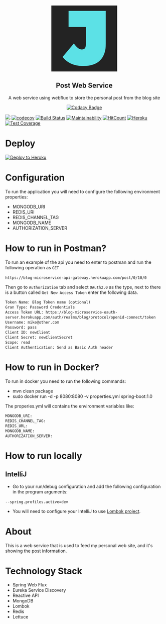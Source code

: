 <p align="center">
    <img src="https://github.com/JJaraM/blog-microservice-post/blob/master/src/main/resources/logo-210x.png" height="210">
</p>

<p align="center">
    <h2 align="center">Post Web Service</h2>
    <p align="center">A web service using webflux to store the personal post from the blog site</p>
</p>

<p align="center">
    <a href="https://github.com/anuraghazra/github-readme-stats/actions">
      <img alt="Codacy Badge" src="https://app.codacy.com/manual/JJaraM/blog-microservice-post?utm_source=github.com&utm_medium=referral&utm_content=JJaraM/blog-microservice-post&utm_campaign=Badge_Grade_Dashboard" />
    </a>
</p>


[![](https://api.codacy.com/project/badge/Grade/eab4ac3cb26843d0b860de6c8d344ffa)]()
[![codecov](https://codecov.io/gh/JJaraM/blog-microservice-post/branch/master/graph/badge.svg)](https://codecov.io/gh/JJaraM/blog-microservice-post)
[![Build Status](https://travis-ci.org/JJaraM/blog-microservice-post.svg?branch=master)](https://travis-ci.org/JJaraM/blog-microservice-post)
[![Maintainability](https://api.codeclimate.com/v1/badges/616202951ec1ab5a65bb/maintainability)](https://codeclimate.com/github/JJaraM/blog-microservice-post/maintainability)
[![HitCount](http://hits.dwyl.com/JJaraM/blog-microservice-post.svg)](http://hits.dwyl.com/JJaraM/blog-microservice-post)
[![Heroku](https://heroku-badge.herokuapp.com/?app=blog-microservice-post&style=flat)](https://blog-microservice-post.herokuapp.com/)
[![Test Coverage](https://api.codeclimate.com/v1/badges/616202951ec1ab5a65bb/test_coverage)](https://codeclimate.com/github/JJaraM/blog-microservice-post/test_coverage)


# Deploy 
[![Deploy to Heroku](https://www.herokucdn.com/deploy/button.png)](https://heroku.com/deploy)

# Configuration
To run the application you will need to configure the following environment properties:

* MONGODB_URI
* REDIS_URI
* REDIS_CHANNEL_TAG
* MONGODB_NAME
* AUTHORIZATION_SERVER

# How to run in Postman?
To run an example of the api you need to enter to postman and run the following operation as ``GET``

``
https://blog-microservice-api-gateway.herokuapp.com/post/0/10/0
``

Then go to ``Authorization`` tab and select ``OAuth2.0`` as the type, next to there is a button called ``Get New Access Token`` enter the following data.

```
Token Name: Blog Token name (optional)
Gran Type: Password Credentials
Access Token URL: https://blog-microservice-oauth-server.herokuapp.com/auth/realms/blog/protocol/openid-connect/token
Username: mike@other.com
Password: pass
Client ID: newClient
Client Secret: newClientSecret
Scope: read
Client Authentication: Send as Basic Auth header
```

# How to run in Docker?
To run in docker you need to run the following commands:
* mvn clean package
* sudo docker run -d -p 8080:8080 -v properties.yml spring-boot:1.0

The properies.yml will contains the environment variables like:

```
MONGODB_URI:
REDIS_CHANNEL_TAG:
REDIS_URL:
MONGODB_NAME: 
AUTHORIZATION_SERVER:
```

# How to run locally
## IntelliJ
* Go to your run/debug configuration and add the following configuration in the program arguments:

``
--spring.profiles.active=dev
``

* You will need to configure your IntelliJ to use [Lombok project](https://plugins.jetbrains.com/plugin/6317-lombok/versions).

# About 
This is a web service that is used to feed my personal web site, and it's showing the post information.

# Technology Stack
* Spring Web Flux
* Eureka Service Discovery
* Reactive API
* MongoDB
* Lombok
* Redis
* Lettuce
